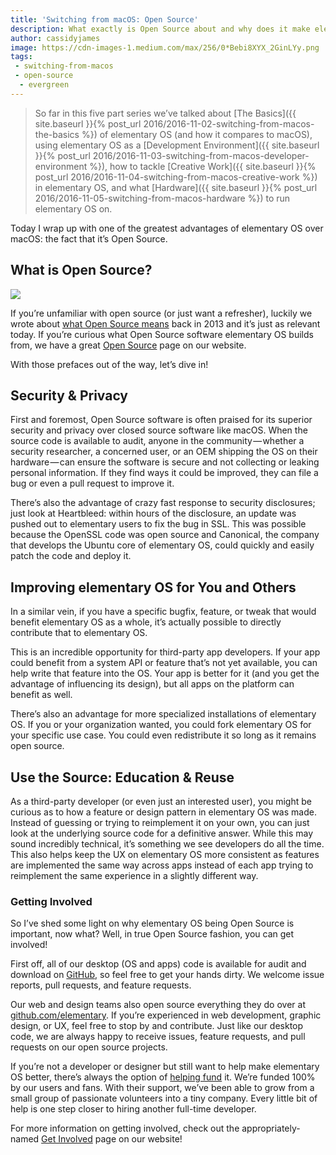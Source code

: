 ```yaml
---
title: 'Switching from macOS: Open Source'
description: What exactly is Open Source about and why does it make elementary OS better?
author: cassidyjames
image: https://cdn-images-1.medium.com/max/256/0*Bebi8XYX_2GinLYy.png
tags:
 - switching-from-macos
 - open-source
  - evergreen
---
```


> So far in this five part series we’ve talked about [The Basics]({{ site.baseurl }}{% post_url 2016/2016-11-02-switching-from-macos-the-basics %}) of elementary OS (and how it compares to macOS), using elementary OS as a [Development Environment]({{ site.baseurl }}{% post_url 2016/2016-11-03-switching-from-macos-developer-environment %}), how to tackle [Creative Work]({{ site.baseurl }}{% post_url 2016/2016-11-04-switching-from-macos-creative-work %}) in elementary OS, and what [Hardware]({{ site.baseurl }}{% post_url 2016/2016-11-05-switching-from-macos-hardware %}) to run elementary OS on.

Today I wrap up with one of the greatest advantages of elementary OS over macOS: the fact that it’s Open Source.

## What is Open Source?

![](https://cdn-images-1.medium.com/max/256/0*Bebi8XYX_2GinLYy.png)

If you’re unfamiliar with open source (or just want a refresher), luckily we wrote about [what Open Source means](https://elementaryos.tumblr.com/post/152795861461/what-does-open-source-mean) back in 2013 and it’s just as relevant today. If you’re curious what Open Source software elementary OS builds from, we have a great [Open Source](https://elementary.io/open-source) page on our website.

With those prefaces out of the way, let’s dive in!

## Security & Privacy

First and foremost, Open Source software is often praised for its superior security and privacy over closed source software like macOS. When the source code is available to audit, anyone in the community — whether a security researcher, a concerned user, or an OEM shipping the OS on their hardware — can ensure the software is secure and not collecting or leaking personal information. If they find ways it could be improved, they can file a bug or even a pull request to improve it.

There’s also the advantage of crazy fast response to security disclosures; just look at Heartbleed: within hours of the disclosure, an update was pushed out to elementary users to fix the bug in SSL. This was possible because the OpenSSL code was open source and Canonical, the company that develops the Ubuntu core of elementary OS, could quickly and easily patch the code and deploy it.

## Improving elementary OS for You and Others

In a similar vein, if you have a specific bugfix, feature, or tweak that would benefit elementary OS as a whole, it’s actually possible to directly contribute that to elementary OS.

This is an incredible opportunity for third-party app developers. If your app could benefit from a system API or feature that’s not yet available, you can help write that feature into the OS. Your app is better for it (and you get the advantage of influencing its design), but all apps on the platform can benefit as well.

There’s also an advantage for more specialized installations of elementary OS. If you or your organization wanted, you could fork elementary OS for your specific use case. You could even redistribute it so long as it remains open source.

## Use the Source: Education & Reuse

As a third-party developer (or even just an interested user), you might be curious as to how a feature or design pattern in elementary OS was made. Instead of guessing or trying to reimplement it on your own, you can just look at the underlying source code for a definitive answer. While this may sound incredibly technical, it’s something we see developers do all the time. This also helps keep the UX on elementary OS more consistent as features are implemented the same way across apps instead of each app trying to reimplement the same experience in a slightly different way.

### Getting Involved

So I’ve shed some light on why elementary OS being Open Source is important, now what? Well, in true Open Source fashion, you can get involved!

First off, all of our desktop (OS and apps) code is available for audit and download on [GitHub](https://github.com/elementary), so feel free to get your hands dirty. We welcome issue reports, pull requests, and feature requests.

Our web and design teams also open source everything they do over at [github.com/elementary](https://github.com/elementary). If you’re experienced in web development, graphic design, or UX, feel free to stop by and contribute. Just like our desktop code, we are always happy to receive issues, feature requests, and pull requests on our open source projects.

If you’re not a developer or designer but still want to help make elementary OS better, there’s always the option of [helping fund](https://elementary.io/get-involved#funding) it. We’re funded 100% by our users and fans. With their support, we’ve been able to grow from a small group of passionate volunteers into a tiny company. Every little bit of help is one step closer to hiring another full-time developer.

For more information on getting involved, check out the appropriately-named [Get Involved](https://elementary.io/get-involved) page on our website!

